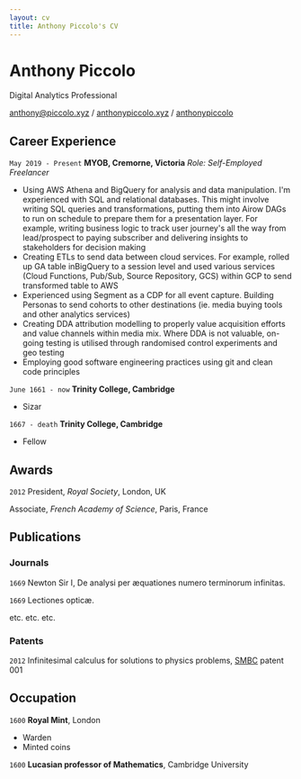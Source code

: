 ```yaml
---
layout: cv
title: Anthony Piccolo's CV
---
```

# Anthony Piccolo
Digital Analytics Professional

<div id="webaddress">
<i class="fas fa-at"></i> <a href="anthony@piccolo.xyz">anthony@piccolo.xyz</a> /
<i class="fas fa-globe-americas"></i> <a href="https://anthonypiccolo.xyz" target="_blank">anthonypiccolo.xyz</a> /
<i class="fab fa-github-alt"></i> <a href="https://github.com/anthonypiccolo" target="_blank">anthonypiccolo</a>
</div>

## Career Experience

`May 2019 - Present`
__MYOB, Cremorne, Victoria__
*Role: Self-Employed Freelancer*

- Using AWS Athena and BigQuery for analysis and data manipulation. I'm experienced with SQL and relational databases. This might involve writing SQL queries and transformations, putting them into Airow DAGs to run on schedule to prepare them for a presentation layer.
For example, writing business logic to track user journey's all the way from lead/prospect to paying subscriber and delivering insights to stakeholders for decision making
- Creating ETLs to send data between cloud services. For example, rolled up GA table inBigQuery to a session level and used various services (Cloud Functions, Pub/Sub, Source Repository, GCS) within GCP to send transformed table to AWS
- Experienced using Segment as a CDP for all event capture. Building Personas to send cohorts to other destinations (ie. media buying tools and other analytics services)
- Creating DDA attribution modelling to properly value acquisition efforts and value channels
within media mix. Where DDA is not valuable, on-going testing is utilised through randomised control experiments and geo testing
- Employing good software engineering practices using git and clean code principles

`June 1661 - now`
__Trinity College, Cambridge__

- Sizar

`1667 - death`
__Trinity College, Cambridge__

- Fellow



## Awards

`2012`
President, *Royal Society*, London, UK

Associate, *French Academy of Science*, Paris, France



## Publications

<!-- A list is also available [online](http://scholar.google.co.uk/citations?user=LTOTl0YAAAAJ) -->

### Journals

`1669`
Newton Sir I, De analysi per æquationes numero terminorum infinitas. 

`1669`
Lectiones opticæ.

etc. etc. etc.

### Patents

`2012`
Infinitesimal calculus for solutions to physics problems, [SMBC](http://www.techdirt.com/articles/20121011/09312820678/if-patents-had-been-around-time-newton.shtml) patent 001


## Occupation

`1600`
__Royal Mint__, London

- Warden
- Minted coins

`1600`
__Lucasian professor of Mathematics__, Cambridge University



<!-- ### Footer

Last updated: May 2013 -->


